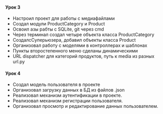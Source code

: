 #### Урок 3
- Настроил проект для работы с медиафайлами
- Создал модули ProductCategory и Product
- Освоил азы рабты с SQLite, git через cmd
- Через терминал создал четыре объекта класса ProductCategory
- СоздалсСуперьюзера, добавил объекты класса Product
- Организовал работу с моделями в контроллерах и шаблонах
- Пункты второстепенного меню сделаны динамическими
- URL dispatcher для категорий продуктов, путь к media из разных url.py

#### Урок 4
- Создал модель пользователя в проекте
- Организовал загрузку данных в БД из файлов .json
- Реализовал механизм аутентификации в проекте.
- Реализовал механизм регистрации пользователя.
- Организовал просмотр и редактирование данных пользователем.

